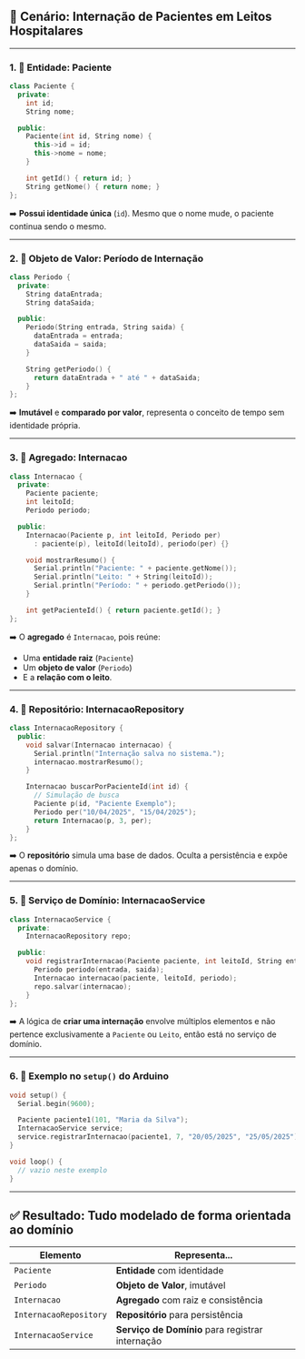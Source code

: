 ## 🏥 Cenário: Internação de Pacientes em Leitos Hospitalares

---

### 1. 🧬 **Entidade: Paciente**

```cpp
class Paciente {
  private:
    int id;
    String nome;

  public:
    Paciente(int id, String nome) {
      this->id = id;
      this->nome = nome;
    }

    int getId() { return id; }
    String getNome() { return nome; }
};
```

➡️ **Possui identidade única** (`id`). Mesmo que o nome mude, o paciente continua sendo o mesmo.

---

### 2. 🧱 **Objeto de Valor: Período de Internação**

```cpp
class Periodo {
  private:
    String dataEntrada;
    String dataSaida;

  public:
    Periodo(String entrada, String saida) {
      dataEntrada = entrada;
      dataSaida = saida;
    }

    String getPeriodo() {
      return dataEntrada + " até " + dataSaida;
    }
};
```

➡️ **Imutável** e **comparado por valor**, representa o conceito de tempo sem identidade própria.

---

### 3. 🧩 **Agregado: Internacao**

```cpp
class Internacao {
  private:
    Paciente paciente;
    int leitoId;
    Periodo periodo;

  public:
    Internacao(Paciente p, int leitoId, Periodo per)
      : paciente(p), leitoId(leitoId), periodo(per) {}

    void mostrarResumo() {
      Serial.println("Paciente: " + paciente.getNome());
      Serial.println("Leito: " + String(leitoId));
      Serial.println("Período: " + periodo.getPeriodo());
    }

    int getPacienteId() { return paciente.getId(); }
};
```

➡️ O **agregado** é `Internacao`, pois reúne:

* Uma **entidade raiz** (`Paciente`)
* Um **objeto de valor** (`Periodo`)
* E a **relação com o leito**.

---

### 4. 💾 **Repositório: InternacaoRepository**

```cpp
class InternacaoRepository {
  public:
    void salvar(Internacao internacao) {
      Serial.println("Internação salva no sistema.");
      internacao.mostrarResumo();
    }

    Internacao buscarPorPacienteId(int id) {
      // Simulação de busca
      Paciente p(id, "Paciente Exemplo");
      Periodo per("10/04/2025", "15/04/2025");
      return Internacao(p, 3, per);
    }
};
```

➡️ O **repositório** simula uma base de dados. Oculta a persistência e expõe apenas o domínio.

---

### 5. 🧠 **Serviço de Domínio: InternacaoService**

```cpp
class InternacaoService {
  private:
    InternacaoRepository repo;

  public:
    void registrarInternacao(Paciente paciente, int leitoId, String entrada, String saida) {
      Periodo periodo(entrada, saida);
      Internacao internacao(paciente, leitoId, periodo);
      repo.salvar(internacao);
    }
};
```

➡️ A lógica de **criar uma internação** envolve múltiplos elementos e não pertence exclusivamente a `Paciente` ou `Leito`, então está no serviço de domínio.

---

### 6. 🔁 Exemplo no `setup()` do Arduino

```cpp
void setup() {
  Serial.begin(9600);

  Paciente paciente1(101, "Maria da Silva");
  InternacaoService service;
  service.registrarInternacao(paciente1, 7, "20/05/2025", "25/05/2025");
}

void loop() {
  // vazio neste exemplo
}
```

---

## ✅ Resultado: Tudo modelado de forma orientada ao domínio

| Elemento               | Representa...                                    |
| ---------------------- | ------------------------------------------------ |
| `Paciente`             | **Entidade** com identidade                      |
| `Periodo`              | **Objeto de Valor**, imutável                    |
| `Internacao`           | **Agregado** com raiz e consistência             |
| `InternacaoRepository` | **Repositório** para persistência                |
| `InternacaoService`    | **Serviço de Domínio** para registrar internação |
